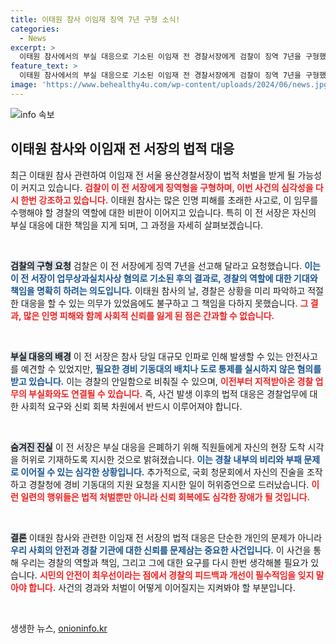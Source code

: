 ```yaml
---
title: 이태원 참사 이임재 징역 7년 구형 소식!
categories:
  - News
excerpt: >
  이태원 참사에서의 부실 대응으로 기소된 이임재 전 경찰서장에게 검찰이 징역 7년을 구형했습니다. 인명 피해를 키운 혐의와 허위 증언도 포함된 이번 재판에서 그가 어떤 책임을 질지 주목됩니다.
feature_text: >
  이태원 참사에서의 부실 대응으로 기소된 이임재 전 경찰서장에게 검찰이 징역 7년을 구형했습니다. 인명 피해를 키운 혐의와 허위 증언도 포함된 이번 재판에서 그가 어떤 책임을 질지 주목됩니다.
image: 'https://www.behealthy4u.com/wp-content/uploads/2024/06/news.jpg'
---
```


<p><img src="https://www.behealthy4u.com/wp-content/uploads/2024/06/news.jpg" alt="info 속보" /></p>

<h2 data-ke-size="size26">이태원 참사와 이임재 전 서장의 법적 대응</h2>

<p data-ke-size="size16">최근 이태원 참사 관련하여 이임재 전 서울 용산경찰서장이 법적 처벌을 받게 될 가능성이 커지고 있습니다. <b><span style="color: #ee2323;">검찰이 이 전 서장에게 징역형을 구형하며, 이번 사건의 심각성을 다시 한번 강조하고 있습니다.</span></b> 이태원 참사는 많은 인명 피해를 초래한 사고로, 이 임무를 수행해야 할 경찰의 역할에 대한 비판이 이어지고 있습니다. 특히 이 전 서장은 자신의 부실 대응에 대한 책임을 지게 되며, 그 과정을 자세히 살펴보겠습니다.</p>

<p data-ke-size="size16">&nbsp;</p>

<p><b><span style="background-color: #21538527;">검찰의 구형 요청</span></b>
검찰은 이 전 서장에게 징역 7년을 선고해 달라고 요청했습니다. <b><span style="color: #1a5490;">이는 이 전 서장이 업무상과실치사상 혐의로 기소된 후의 결과로, 경찰의 역할에 대한 기대와 책임을 명확히 하려는 의도입니다.</span></b> 이태원 참사의 날, 경찰은 상황을 미리 파악하고 적절한 대응을 할 수 있는 의무가 있었음에도 불구하고 그 책임을 다하지 못했습니다. <b><span style="color: #ee2323;">그 결과, 많은 인명 피해와 함께 사회적 신뢰를 잃게 된 점은 간과할 수 없습니다.</span></b></p>

<p data-ke-size="size16">&nbsp;</p>

<p><b><span style="background-color: #21538527;">부실 대응의 배경</span></b>
이 전 서장은 참사 당일 대규모 인파로 인해 발생할 수 있는 안전사고를 예견할 수 있었지만, <b><span style="color: #1a5490;">필요한 경비 기동대의 배치나 도로 통제를 실시하지 않은 혐의를 받고 있습니다.</span></b> 이는 경찰의 안일함으로 비춰질 수 있으며, <b><span style="color: #ee2323;">이전부터 지적받아온 경찰 업무의 부실화와도 연결될 수 있습니다.</span></b> 즉, 사건 발생 이후의 법적 대응은 경찰업무에 대한 사회적 요구와 신뢰 회복 차원에서 반드시 이루어져야 합니다.</p>

<p data-ke-size="size16">&nbsp;</p>

<p><b><span style="background-color: #21538527;">숨겨진 진실</span></b>
이 전 서장은 부실 대응을 은폐하기 위해 직원들에게 자신의 현장 도착 시각을 허위로 기재하도록 지시한 것으로 밝혀졌습니다. <b><span style="color: #1a5490;">이는 경찰 내부의 비리와 부패 문제로 이어질 수 있는 심각한 상황입니다.</span></b> 추가적으로, 국회 청문회에서 자신의 진술을 조작하고 경찰청에 경비 기동대의 지원 요청을 지시한 일이 허위증언으로 드러났습니다. <b><span style="color: #ee2323;">이런 일련의 행위들은 법적 처벌뿐만 아니라 신뢰 회복에도 심각한 장애가 될 것입니다.</span></b></p>

<p data-ke-size="size16">&nbsp;</p>

<p><b><span style="background-color: #21538527;">결론</span></b>
이태원 참사와 관련한 이임재 전 서장의 법적 대응은 단순한 개인의 문제가 아니라 <b><span style="color: #1a5490;">우리 사회의 안전과 경찰 기관에 대한 신뢰를 문제삼는 중요한 사건입니다.</span></b> 이 사건을 통해 우리는 경찰의 역할과 책임, 그리고 그에 대한 요구를 다시 한번 생각해볼 필요가 있습니다. <b><span style="color: #ee2323;">시민의 안전이 최우선이라는 점에서 경찰의 피드백과 개선이 필수적임을 잊지 말아야 합니다.</span></b> 사건의 경과와 처벌이 어떻게 이어질지는 지켜봐야 할 부분입니다. </p>

<p data-ke-size="size16">&nbsp;</p>
생생한 뉴스, <a href="https://onioninfo.kr" rel="dofollow">onioninfo.kr</a>


